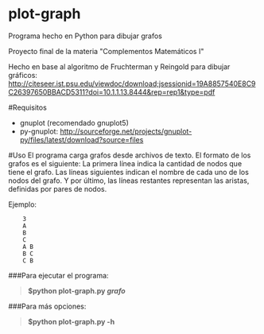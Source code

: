 plot-graph
=====

Programa hecho en Python para dibujar grafos

Proyecto final de la materia "Complementos Matemáticos I"

Hecho en base al algoritmo de Fruchterman y Reingold para dibujar gráficos: http://citeseer.ist.psu.edu/viewdoc/download;jsessionid=19A8857540E8C9C26397650BBACD5311?doi=10.1.1.13.8444&rep=rep1&type=pdf

#Requisitos
* gnuplot (recomendado gnuplot5)
* py-gnuplot: http://sourceforge.net/projects/gnuplot-py/files/latest/download?source=files

#Uso
El programa carga grafos desde archivos de texto. El formato de los grafos es el siguiente:
La primera línea indica la cantidad de nodos que tiene el grafo. Las líneas siguientes indican el nombre de cada uno de los nodos del grafo. 
Y por último, las líneas restantes representan las aristas, definidas por pares de nodos.

Ejemplo:

        3
        A
        B
        C
        A B
        B C
        C B
        
###Para ejecutar el programa:
> **$python plot-graph.py _grafo_**


###Para más opciones:
> **$python plot-graph.py -h**
